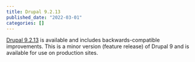```yaml
---
title: Drupal 9.2.13
published_date: "2022-03-01"
categories: []
---
```

[Drupal 9.2.13](https://www.drupal.org/project/drupal/releases/9.2.13) is available and includes backwards-compatible improvements. This is a minor version (feature release) of Drupal 9 and is available for use on production sites.
